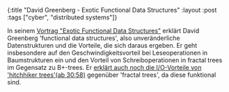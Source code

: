 {:title "David Greenberg - Exotic Functional Data Structures"
 :layout :post
 :tags  ["cyber", "distributed systems"]}

In seinem [Vortrag "Exotic Functional Data Structures"](https://youtu.be/jdn617M3-P4) erklärt David Greenberg 'functional data structures', also unveränderliche Datenstrukturen und die Vorteile, die sich daraus ergeben. Er geht insbesondere auf den Geschwindigkeitsvorteil bei Leseoperationen in Baumstrukturen ein und den Vorteil von Schreiboperationen in fractal trees im Gegensatz zu B+-trees. Er [erklärt auch noch die I/O-Vorteile von 'hitchhiker trees'(ab 30:58)](https://www.youtube.com/watch?v=jdn617M3-P4&t=1858s) gegenüber 'fractal trees', da diese funktional sind.
